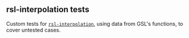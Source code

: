 ## rsl-interpolation tests

Custom tests for [`rsl-interpolation`], using data from GSL's functions, to cover untested cases.


[`rsl-interpolation`]:https://github.com/George-Tsiamasiotis/rsl-interpolation.git